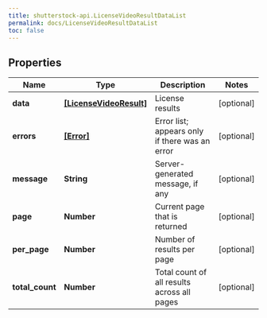 ```yaml
---
title: shutterstock-api.LicenseVideoResultDataList
permalink: docs/LicenseVideoResultDataList
toc: false
---
```


## Properties

Name | Type | Description | Notes
------------ | ------------- | ------------- | -------------
**data** | [**[LicenseVideoResult]**](LicenseVideoResult) | License results | [optional] 
**errors** | [**[Error]**](Error) | Error list; appears only if there was an error | [optional] 
**message** | **String** | Server-generated message, if any | [optional] 
**page** | **Number** | Current page that is returned | [optional] 
**per_page** | **Number** | Number of results per page | [optional] 
**total_count** | **Number** | Total count of all results across all pages | [optional] 


